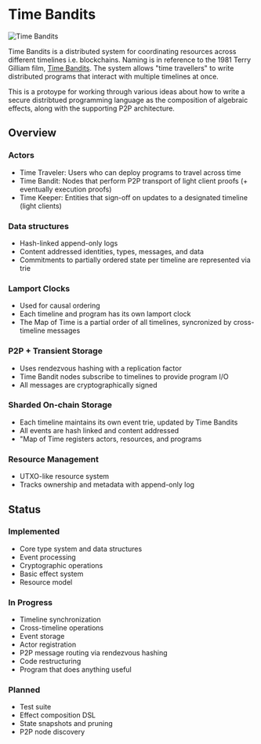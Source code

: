 # Time Bandits

![Time Bandits](./map_of_time.png)

Time Bandits is a distributed system for coordinating resources across different timelines i.e. blockchains.
Naming is in reference to the 1981 Terry Gilliam film, [Time Bandits](https://en.wikipedia.org/wiki/Time_Bandits).
The system allows "time travellers" to write distributed programs that interact with multiple timelines at once.

This is a protoype for working through various ideas about how to write a secure distribtued programming language as the composition of algebraic effects, along with the supporting P2P architecture.

## Overview

### Actors
- Time Traveler: Users who can deploy programs to travel across time
- Time Bandit: Nodes that perform P2P transport of light client proofs (+ eventually execution proofs)
- Time Keeper: Entities that sign-off on updates to a designated timeline (light clients)

### Data structures
- Hash-linked append-only logs
- Content addressed identities, types, messages, and data
- Commitments to partially ordered state per timeline are represented via trie

### Lamport Clocks
- Used for causal ordering
- Each timeline and program has its own lamport clock
- The Map of Time is a partial order of all timelines, syncronized by cross-timeline messages

### P2P + Transient Storage
- Uses rendezvous hashing with a replication factor
- Time Bandit nodes subscribe to timelines to provide program I/O
- All messages are cryptographically signed

### Sharded On-chain Storage
- Each timeline maintains its own event trie, updated by Time Bandits
- All events are hash linked and content addressed
- "Map of Time registers actors, resources, and programs

### Resource Management
- UTXO-like resource system
- Tracks ownership and metadata with append-only log


## Status

### Implemented
- Core type system and data structures
- Event processing
- Cryptographic operations
- Basic effect system
- Resource model

### In Progress
- Timeline synchronization
- Cross-timeline operations
- Event storage
- Actor registration
- P2P message routing via rendezvous hashing
- Code restructuring
- Program that does anything useful

### Planned
- Test suite
- Effect composition DSL
- State snapshots and pruning
- P2P node discovery
